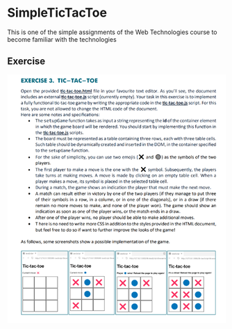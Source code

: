 # SimpleTicTacToe
This is one of the simple assignments of the Web Technologies course to become familiar with the technologies

## Exercise
![Exercise](https://github.com/GDom03/SimpleTicTacToe/blob/main/exercise.png)
